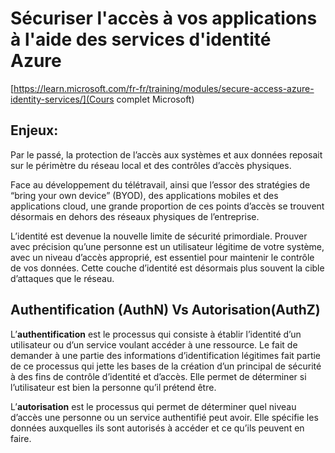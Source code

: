 # Sécuriser l'accès à vos applications à l'aide des services d'identité Azure

[https://learn.microsoft.com/fr-fr/training/modules/secure-access-azure-identity-services/](Cours complet Microsoft)

## Enjeux: 

Par le passé, la protection de l’accès aux systèmes et aux données reposait sur le périmètre du réseau local et des contrôles d’accès physiques.

Face au développement du télétravail, ainsi que l’essor des stratégies de “bring your own device” (BYOD), des applications mobiles et des applications cloud, une grande proportion de ces points d’accès se trouvent désormais en dehors des réseaux physiques de l’entreprise.

L’identité est devenue la nouvelle limite de sécurité primordiale. Prouver avec précision qu’une personne est un utilisateur légitime de votre système, avec un niveau d’accès approprié, est essentiel pour maintenir le contrôle de vos données. Cette couche d’identité est désormais plus souvent la cible d’attaques que le réseau.

## Authentification (AuthN) Vs Autorisation(AuthZ)

L’**authentification** est le processus qui consiste à établir l’identité d’un utilisateur ou d’un service voulant accéder à une ressource. Le fait de demander à une partie des informations d’identification légitimes fait partie de ce processus qui jette les bases de la création d’un principal de sécurité à des fins de contrôle d’identité et d’accès. Elle permet de déterminer si l’utilisateur est bien la personne qu’il prétend être.


L’**autorisation** est le processus qui permet de déterminer quel niveau d’accès une personne ou un service authentifié peut avoir. Elle spécifie les données auxquelles ils sont autorisés à accéder et ce qu’ils peuvent en faire.
